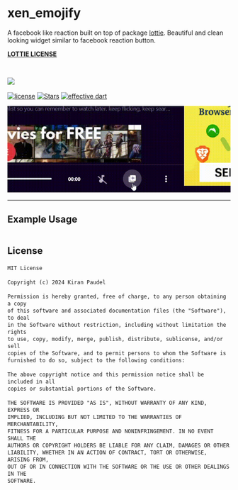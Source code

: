 # xen_emojify

A facebook like reaction built on top of package <a href='https://pub.dev/packages/lottie'>lottie</a>.
Beautiful and clean looking widget similar to facebook reaction button.



<a href="https://github.com/xvrh/lottie-flutter/blob/master/LICENSE"> **LOTTIE LICENSE** </a>

<br>

<a href="https://www.buymeacoffee.com/kiranpaudel1892"><img src="https://img.buymeacoffee.com/button-api/?text=Buy me a beer&amp;emoji=🍺&amp;slug=kiranpaudel1892&amp;button_colour=FFDD00&amp;font_colour=000000&amp;font_family=Cookie&amp;outline_colour=000000&amp;coffee_colour=ffffff"></a>


[![license](https://img.shields.io/badge/licence-MIT-orange.svg)](https://github.com/xenSlayer/xen_facebook_reaction/blob/master/LICENSE)
[![Stars](https://img.shields.io/github/stars/xenSlayer/xen_emojify?color=purple)](https://github.com/xenSlayer/xen_emojify)
[![effective dart](https://img.shields.io/badge/style-effective_dart-40c4ff.svg)](https://dart.dev/guides/language/effective-dart)

<img src="misc/xen-emojify.gif">



****
## Example Usage

```

```



## License

```
MIT License

Copyright (c) 2024 Kiran Paudel

Permission is hereby granted, free of charge, to any person obtaining a copy
of this software and associated documentation files (the "Software"), to deal
in the Software without restriction, including without limitation the rights
to use, copy, modify, merge, publish, distribute, sublicense, and/or sell
copies of the Software, and to permit persons to whom the Software is
furnished to do so, subject to the following conditions:

The above copyright notice and this permission notice shall be included in all
copies or substantial portions of the Software.

THE SOFTWARE IS PROVIDED "AS IS", WITHOUT WARRANTY OF ANY KIND, EXPRESS OR
IMPLIED, INCLUDING BUT NOT LIMITED TO THE WARRANTIES OF MERCHANTABILITY,
FITNESS FOR A PARTICULAR PURPOSE AND NONINFRINGEMENT. IN NO EVENT SHALL THE
AUTHORS OR COPYRIGHT HOLDERS BE LIABLE FOR ANY CLAIM, DAMAGES OR OTHER
LIABILITY, WHETHER IN AN ACTION OF CONTRACT, TORT OR OTHERWISE, ARISING FROM,
OUT OF OR IN CONNECTION WITH THE SOFTWARE OR THE USE OR OTHER DEALINGS IN THE
SOFTWARE.
```
